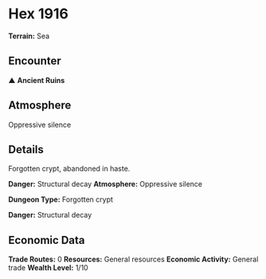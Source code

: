 # Hex 1916

**Terrain:** Sea

## Encounter
▲ **Ancient Ruins**

## Atmosphere
Oppressive silence

## Details
Forgotten crypt, abandoned in haste.

**Danger:** Structural decay
**Atmosphere:** Oppressive silence



**Dungeon Type:** Forgotten crypt

**Danger:** Structural decay

## Economic Data
**Trade Routes:** 0
**Resources:** General resources
**Economic Activity:** General trade
**Wealth Level:** 1/10
